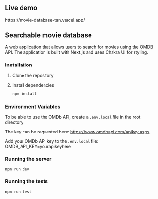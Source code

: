 ## Live demo
https://movie-database-tan.vercel.app/

## Searchable movie database
A web application that allows users to search for movies using the OMDB API. The application is built with Next.js and uses Chakra UI for styling.

### Installation
1. Clone the repository

2. Install dependencies

    ```bash
    npm install
    ```

### Environment Variables

To be able to use the OMDb API, create a `.env.local` file in the root directory 

The key can be requested here: https://www.omdbapi.com/apikey.aspx

Add your OMDb API key to the `.env.local` file:
OMDB_API_KEY=yourapikeyhere


### Running the server

    npm run dev


### Running the tests

    npm run test
